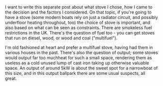I want to write this separate post about what stove I chose, how I came to the decision and the factors I considered.
On that topic, if you're going to have a stove (some modern boats rely on just a radiator circuit, and possibly underfloor heating throughout, too) the choice of stove is important, and also based on what can be seen as constraints. There are smokeless fuel restrictions in the UK. There's the question of fuel too - you can get stoves that run on diesel, wood, or wood and coal ("multifuel"). 

I'm old fashioned at heart and prefer a multifuel stove, having had them in various houses in the past. There's also the question of output; some stoves would output far too muchheat for such a small space, rendering them as useless as a cold unused lump of cast iron taking up otherwise valuable space. An output of around 5kW is about the sweet spot for a narrowboat of this size, and in this output ballpark there are some usual suspects, all great. 


